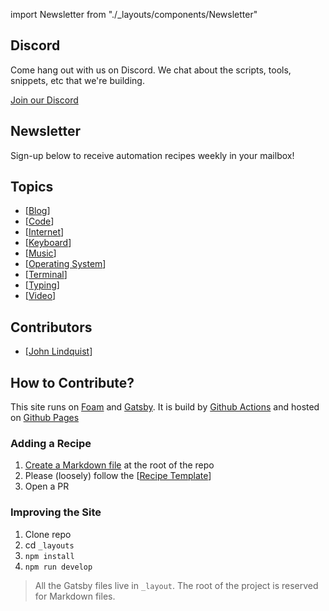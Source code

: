 import Newsletter from "./\_layouts/components/Newsletter"

## Discord

Come hang out with us on Discord. We chat about the scripts, tools, snippets, etc that we're building.

[Join our Discord](https://discord.gg/ma8Dq4)

## Newsletter

Sign-up below to receive automation recipes weekly in your mailbox!
<Newsletter/>

## Topics

- [[Blog]]
- [[Code]]
- [[Internet]]
- [[Keyboard]]
- [[Music]]
- [[Operating System]]
- [[Terminal]]
- [[Typing]]
- [[Video]]

## Contributors

- [[John Lindquist]]

## How to Contribute?

This site runs on [Foam](https://github.com/foambubble/foam) and [Gatsby](https://www.gatsbyjs.org/). It is build by [Github Actions](https://github.com/features/actions) and hosted on [Github Pages](https://pages.github.com/)

### Adding a Recipe

1. [Create a Markdown file](https://github.com/johnlindquist/automatoes.com/new/master) at the root of the repo
2. Please (loosely) follow the [[Recipe Template]]
3. Open a PR

### Improving the Site

1. Clone repo
2. cd `_layouts`
3. `npm install`
4. `npm run develop`

> All the Gatsby files live in `_layout`. The root of the project is reserved for Markdown files.

[//begin]: # "Autogenerated link references for markdown compatibility"
[Blog]: blog "Blog"
[Code]: code "Code"
[Internet]: internet "Internet"
[Keyboard]: keyboard "Keyboard"
[Music]: music "Music"
[Operating System]: operating-system "Operating System"
[Terminal]: terminal "Terminal"
[Typing]: typing "Typing"
[Video]: video "Video"
[John Lindquist]: john-lindquist "John Lindquist"
[Recipe Template]: recipe-template "Recipe Template"
[//end]: # "Autogenerated link references"

